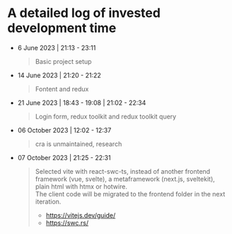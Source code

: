 # A detailed log of invested development time

* 6 June 2023 | 21:13 - 23:11
  > Basic project setup
* 14 June 2023 | 21:20 - 21:22
  > Fontent and redux
* 21 June 2023 | 18:43 - 19:08 | 21:02 - 22:34 
  > Login form, redux toolkit and redux toolkit query
* 06 October 2023 | 12:02 - 12:37
  > cra is unmaintained, research
* 07 October 2023 | 21:25 - 22:31
  > Selected vite with react-swc-ts, instead of another frontend framework (vue, svelte), a metaframework (next.js, sveltekit), plain html with htmx or hotwire.<br>
  The client code will be migrated to the frontend folder in the next iteration.
  > *  https://vitejs.dev/guide/
  > *  https://swc.rs/
